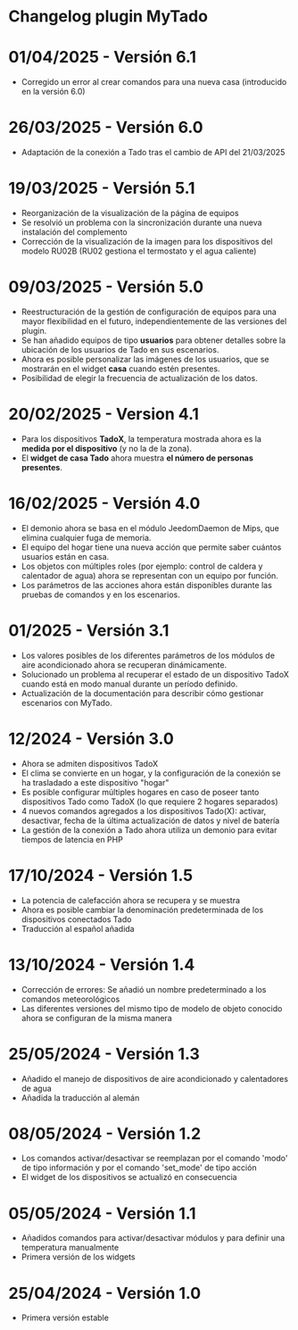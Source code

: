 # Changelog plugin MyTado

# 01/04/2025 - Versión 6.1

- Corregido un error al crear comandos para una nueva casa (introducido en la versión 6.0)  

# 26/03/2025 - Versión 6.0

- Adaptación de la conexión a Tado tras el cambio de API del 21/03/2025

# 19/03/2025 - Versión 5.1

- Reorganización de la visualización de la página de equipos  
- Se resolvió un problema con la sincronización durante una nueva instalación del complemento  
- Corrección de la visualización de la imagen para los dispositivos del modelo RU02B (RU02 gestiona el termostato y el agua caliente)  

# 09/03/2025 - Versión 5.0

- Reestructuración de la gestión de configuración de equipos para una mayor flexibilidad en el futuro, independientemente de las versiones del plugin.
- Se han añadido equipos de tipo **usuarios** para obtener detalles sobre la ubicación de los usuarios de Tado en sus escenarios.
- Ahora es posible personalizar las imágenes de los usuarios, que se mostrarán en el widget **casa** cuando estén presentes.
- Posibilidad de elegir la frecuencia de actualización de los datos.

# 20/02/2025 - Version 4.1

- Para los dispositivos **TadoX**, la temperatura mostrada ahora es la **medida por el dispositivo** (y no la de la zona).
- El **widget de casa Tado** ahora muestra **el número de personas presentes**.

# 16/02/2025 - Versión 4.0

- El demonio ahora se basa en el módulo JeedomDaemon de Mips, que elimina cualquier fuga de memoria.
- El equipo del hogar tiene una nueva acción que permite saber cuántos usuarios están en casa.
- Los objetos con múltiples roles (por ejemplo: control de caldera y calentador de agua) ahora se representan con un equipo por función.
- Los parámetros de las acciones ahora están disponibles durante las pruebas de comandos y en los escenarios.

# 01/2025 - Versión 3.1

- Los valores posibles de los diferentes parámetros de los módulos de aire acondicionado ahora se recuperan dinámicamente.  
- Solucionado un problema al recuperar el estado de un dispositivo TadoX cuando está en modo manual durante un período definido.  
- Actualización de la documentación para describir cómo gestionar escenarios con MyTado.

# 12/2024 - Versión 3.0

- Ahora se admiten dispositivos TadoX
- El clima se convierte en un hogar, y la configuración de la conexión se ha trasladado a este dispositivo "hogar"
- Es posible configurar múltiples hogares en caso de poseer tanto dispositivos Tado como TadoX (lo que requiere 2 hogares separados)
- 4 nuevos comandos agregados a los dispositivos Tado(X): activar, desactivar, fecha de la última actualización de datos y nivel de batería
- La gestión de la conexión a Tado ahora utiliza un demonio para evitar tiempos de latencia en PHP

# 17/10/2024 - Versión 1.5

- La potencia de calefacción ahora se recupera y se muestra
- Ahora es posible cambiar la denominación predeterminada de los dispositivos conectados Tado
- Traducción al español añadida

# 13/10/2024 - Versión 1.4
- Corrección de errores: Se añadió un nombre predeterminado a los comandos meteorológicos
- Las diferentes versiones del mismo tipo de modelo de objeto conocido ahora se configuran de la misma manera

# 25/05/2024 - Versión 1.3
- Añadido el manejo de dispositivos de aire acondicionado y calentadores de agua
- Añadida la traducción al alemán

# 08/05/2024 - Versión 1.2
- Los comandos activar/desactivar se reemplazan por el comando 'modo' de tipo información y por el comando 'set_mode' de tipo acción
- El widget de los dispositivos se actualizó en consecuencia

# 05/05/2024 - Versión 1.1
- Añadidos comandos para activar/desactivar módulos y para definir una temperatura manualmente
- Primera versión de los widgets

# 25/04/2024 - Versión 1.0
- Primera versión estable